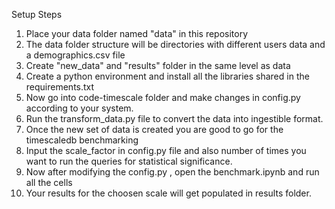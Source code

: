 Setup Steps

1. Place your data folder named "data" in this repository 
2. The data folder structure will be directories with different users data and a demographics.csv file
3. Create "new_data" and "results" folder in the same level as data
4. Create a python environment and install all the libraries shared in the requirements.txt
5. Now go into code-timescale folder and make changes in config.py according to your system. 
6. Run the transform_data.py file to convert the data into ingestible format.
7. Once the new set of data is created you are good to go for the timescaledb benchmarking
8. Input the scale_factor in config.py file and also number of times you want to run the queries for statistical significance.
9. Now after modifying the config.py , open the benchmark.ipynb and run all the cells
10. Your results for the choosen scale will get populated in results folder.
